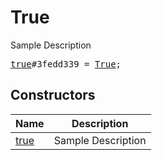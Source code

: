 # True

Sample Description

<pre>
<a href="../constructor/true.md">true</a>#3fedd339 = <a href="../type/True.md">True</a>;
</pre>

## Constructors

| Name | Description |
|------|-------------|
| [true](../constructor/true.md) | Sample Description |

